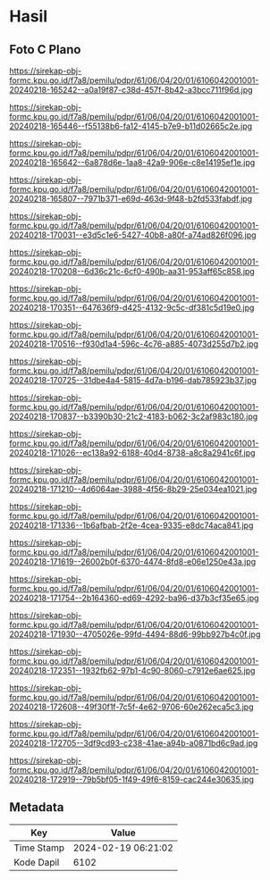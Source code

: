 # Hasil

## Foto C Plano

https://sirekap-obj-formc.kpu.go.id/f7a8/pemilu/pdpr/61/06/04/20/01/6106042001001-20240218-165242--a0a19f87-c38d-457f-8b42-a3bcc711f96d.jpg

https://sirekap-obj-formc.kpu.go.id/f7a8/pemilu/pdpr/61/06/04/20/01/6106042001001-20240218-165446--f55138b6-fa12-4145-b7e9-b11d02665c2e.jpg

https://sirekap-obj-formc.kpu.go.id/f7a8/pemilu/pdpr/61/06/04/20/01/6106042001001-20240218-165642--6a878d6e-1aa8-42a9-906e-c8e14195ef1e.jpg

https://sirekap-obj-formc.kpu.go.id/f7a8/pemilu/pdpr/61/06/04/20/01/6106042001001-20240218-165807--7971b371-e69d-463d-9f48-b2fd533fabdf.jpg

https://sirekap-obj-formc.kpu.go.id/f7a8/pemilu/pdpr/61/06/04/20/01/6106042001001-20240218-170031--e3d5c1e6-5427-40b8-a80f-a74ad826f096.jpg

https://sirekap-obj-formc.kpu.go.id/f7a8/pemilu/pdpr/61/06/04/20/01/6106042001001-20240218-170208--6d36c21c-6cf0-490b-aa31-953aff65c858.jpg

https://sirekap-obj-formc.kpu.go.id/f7a8/pemilu/pdpr/61/06/04/20/01/6106042001001-20240218-170351--647636f9-d425-4132-9c5c-df381c5d19e0.jpg

https://sirekap-obj-formc.kpu.go.id/f7a8/pemilu/pdpr/61/06/04/20/01/6106042001001-20240218-170516--f930d1a4-596c-4c76-a885-4073d255d7b2.jpg

https://sirekap-obj-formc.kpu.go.id/f7a8/pemilu/pdpr/61/06/04/20/01/6106042001001-20240218-170725--31dbe4a4-5815-4d7a-b196-dab785923b37.jpg

https://sirekap-obj-formc.kpu.go.id/f7a8/pemilu/pdpr/61/06/04/20/01/6106042001001-20240218-170837--b3390b30-21c2-4183-b062-3c2af983c180.jpg

https://sirekap-obj-formc.kpu.go.id/f7a8/pemilu/pdpr/61/06/04/20/01/6106042001001-20240218-171026--ec138a92-6188-40d4-8738-a8c8a2941c6f.jpg

https://sirekap-obj-formc.kpu.go.id/f7a8/pemilu/pdpr/61/06/04/20/01/6106042001001-20240218-171210--4d6064ae-3988-4f56-8b29-25e034ea1021.jpg

https://sirekap-obj-formc.kpu.go.id/f7a8/pemilu/pdpr/61/06/04/20/01/6106042001001-20240218-171336--1b6afbab-2f2e-4cea-9335-e8dc74aca841.jpg

https://sirekap-obj-formc.kpu.go.id/f7a8/pemilu/pdpr/61/06/04/20/01/6106042001001-20240218-171619--26002b0f-6370-4474-8fd8-e06e1250e43a.jpg

https://sirekap-obj-formc.kpu.go.id/f7a8/pemilu/pdpr/61/06/04/20/01/6106042001001-20240218-171754--2b164360-ed69-4292-ba96-d37b3cf35e65.jpg

https://sirekap-obj-formc.kpu.go.id/f7a8/pemilu/pdpr/61/06/04/20/01/6106042001001-20240218-171930--4705026e-99fd-4494-88d6-99bb927b4c0f.jpg

https://sirekap-obj-formc.kpu.go.id/f7a8/pemilu/pdpr/61/06/04/20/01/6106042001001-20240218-172351--1932fb62-97b1-4c90-8060-c7912e6ae625.jpg

https://sirekap-obj-formc.kpu.go.id/f7a8/pemilu/pdpr/61/06/04/20/01/6106042001001-20240218-172608--49f30f1f-7c5f-4e62-9706-60e262eca5c3.jpg

https://sirekap-obj-formc.kpu.go.id/f7a8/pemilu/pdpr/61/06/04/20/01/6106042001001-20240218-172705--3df9cd93-c238-41ae-a94b-a0871bd6c9ad.jpg

https://sirekap-obj-formc.kpu.go.id/f7a8/pemilu/pdpr/61/06/04/20/01/6106042001001-20240218-172919--79b5bf05-1f49-49f6-8159-cac244e30635.jpg


## Metadata

| Key        | Value               |
| ---------- | ------------------- |
| Time Stamp | 2024-02-19 06:21:02 |
| Kode Dapil | 6102                |



